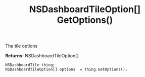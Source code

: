 ﻿---
uid: crmscript_ref_NSDashboardTile_GetOptions
title: NSDashboardTileOption[] GetOptions()
intellisense: NSDashboardTile.GetOptions
keywords: NSDashboardTile, GetOptions
so.topic: reference
---

The tile options

**Returns:** NSDashboardTileOption[]


```crmscript
NSDashboardTile thing;
NSDashboardTileOption[] options  = thing.GetOptions();
```


